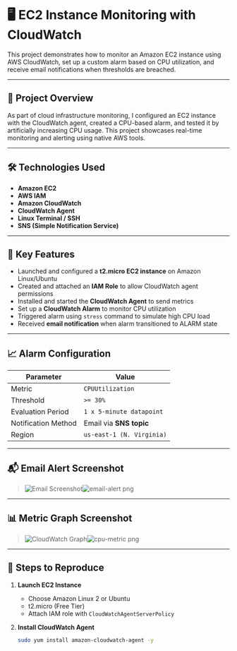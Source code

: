 # 🖥️ EC2 Instance Monitoring with CloudWatch

This project demonstrates how to monitor an Amazon EC2 instance using AWS CloudWatch, set up a custom alarm based on CPU utilization, and receive email notifications when thresholds are breached.

---

## 🚀 Project Overview

As part of cloud infrastructure monitoring, I configured an EC2 instance with the CloudWatch agent, created a CPU-based alarm, and tested it by artificially increasing CPU usage. This project showcases real-time monitoring and alerting using native AWS tools.

---

## 🛠️ Technologies Used

- **Amazon EC2**
- **AWS IAM**
- **Amazon CloudWatch**
- **CloudWatch Agent**
- **Linux Terminal / SSH**
- **SNS (Simple Notification Service)**

---

## 📌 Key Features

- Launched and configured a **t2.micro EC2 instance** on Amazon Linux/Ubuntu
- Created and attached an **IAM Role** to allow CloudWatch agent permissions
- Installed and started the **CloudWatch Agent** to send metrics
- Set up a **CloudWatch Alarm** to monitor CPU utilization
- Triggered alarm using `stress` command to simulate high CPU load
- Received **email notification** when alarm transitioned to ALARM state

---

## 📈 Alarm Configuration

| Parameter              | Value                          |
|------------------------|---------------------------------|
| Metric                 | `CPUUtilization`               |
| Threshold              | `>= 30%`                       |
| Evaluation Period      | `1 x 5-minute datapoint`       |
| Notification Method    | Email via **SNS topic**        |
| Region                 | `us-east-1 (N. Virginia)`      |

---

## 📬 Email Alert Screenshot

> ![Email Screenshot](screenshots/email-alert.png)![email-alert png](https://github.com/user-attachments/assets/9262cd84-158f-466c-ac93-30260b1828ce)


---

## 📊 Metric Graph Screenshot

> ![CloudWatch Graph](screenshots/cpu-metric.png)![cpu-metric png](https://github.com/user-attachments/assets/7e3860d7-edbf-4b50-9a78-25b7f1d7d56c)


---

## 🔁 Steps to Reproduce

1. **Launch EC2 Instance**
   - Choose Amazon Linux 2 or Ubuntu
   - t2.micro (Free Tier)
   - Attach IAM role with `CloudWatchAgentServerPolicy`

2. **Install CloudWatch Agent**

   ```bash
   sudo yum install amazon-cloudwatch-agent -y
